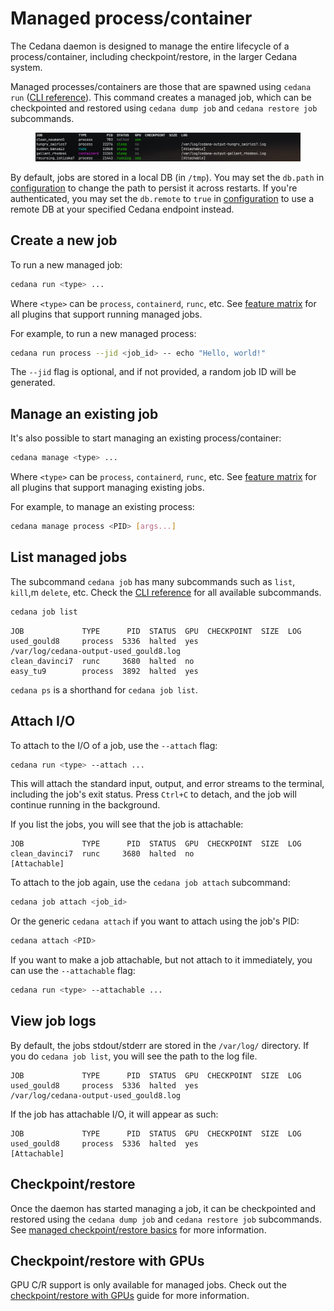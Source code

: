 # Managed process/container

The Cedana daemon is designed to manage the entire lifecycle of a process/container, including checkpoint/restore, in the larger Cedana system.

Managed processes/containers are those that are spawned using `cedana run` ([CLI reference](../references/cli/cedana_run.md)). This command creates a managed job, which can be checkpointed and restored using `cedana dump job` and `cedana restore job` subcommands.

<figure><img src="../.gitbook/assets/image.png" alt=""><figcaption></figcaption></figure>

By default, jobs are stored in a local DB (in `/tmp`). You may set the `db.path` in [configuration](../get-started/configuration.md) to change the path to persist it across restarts. If you're authenticated, you may set the `db.remote` to `true` in [configuration](../get-started/configuration.md) to use a remote DB at your specified Cedana endpoint instead.

## Create a new job

To run a new managed job:

```sh
cedana run <type> ...
```

Where `<type>` can be `process`, `containerd`, `runc`, etc. See [feature matrix](../get-started/features.md) for all plugins that support running managed jobs.

For example, to run a new managed process:

```sh
cedana run process --jid <job_id> -- echo "Hello, world!"
```

The `--jid` flag is optional, and if not provided, a random job ID will be generated.

## Manage an existing job

It's also possible to start managing an existing process/container:

```sh
cedana manage <type> ...
```

Where `<type>` can be `process`, `containerd`, `runc`, etc. See [feature matrix](../get-started/features.md) for all plugins that support managing existing jobs.

For example, to manage an existing process:

```sh
cedana manage process <PID> [args...]
```

## List managed jobs

The subcommand `cedana job` has many subcommands such as `list`, `kill`,m `delete`, etc. Check the [CLI reference](../references/cli/cedana_job.md) for all available subcommands.

```sh
cedana job list
```

```
JOB             TYPE      PID  STATUS  GPU  CHECKPOINT  SIZE  LOG
used_gould8     process  5336  halted  yes                    /var/log/cedana-output-used_gould8.log
clean_davinci7  runc     3680  halted  no
easy_tu9        process  3892  halted  yes
```

`cedana ps` is a shorthand for `cedana job list`.

## Attach I/O

To attach to the I/O of a job, use the `--attach` flag:

```sh
cedana run <type> --attach ...
```

This will attach the standard input, output, and error streams to the terminal, including the job's exit status. Press `Ctrl+C` to detach, and the job will continue running in the background.

If you list the jobs, you will see that the job is attachable:

```
JOB             TYPE      PID  STATUS  GPU  CHECKPOINT  SIZE  LOG
clean_davinci7  runc     3680  halted  no                     [Attachable]
```

To attach to the job again, use the `cedana job attach` subcommand:

```sh
cedana job attach <job_id>
```

Or the generic `cedana attach` if you want to attach using the job's PID:

```sh
cedana attach <PID>
```

If you want to make a job attachable, but not attach to it immediately, you can use the `--attachable` flag:

```sh
cedana run <type> --attachable ...
```

## View job logs

By default, the jobs stdout/stderr are stored in the `/var/log/` directory. If you do `cedana job list`, you will see the path to the log file.

```
JOB             TYPE      PID  STATUS  GPU  CHECKPOINT  SIZE  LOG
used_gould8     process  5336  halted  yes                    /var/log/cedana-output-used_gould8.log
```

If the job has attachable I/O, it will appear as such:

```
JOB             TYPE      PID  STATUS  GPU  CHECKPOINT  SIZE  LOG
used_gould8     process  5336  halted  yes                    [Attachable]
```

## Checkpoint/restore

Once the daemon has started managing a job, it can be checkpointed and restored using the `cedana dump job` and `cedana restore job` subcommands. See [managed checkpoint/restore basics](cr.md#managed-checkpointrestore) for more information.

## Checkpoint/restore with GPUs

GPU C/R support is only available for managed jobs. Check out the [checkpoint/restore with GPUs](gpu/cr.md) guide for more information.
